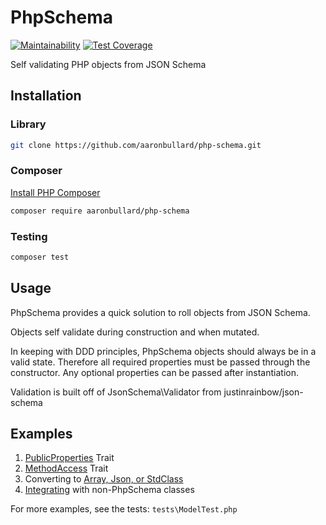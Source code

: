 # PhpSchema
[![Maintainability](https://api.codeclimate.com/v1/badges/1f20be630457fe6b3c57/maintainability)](https://codeclimate.com/github/aaronbullard/php-schema/maintainability)
[![Test Coverage](https://api.codeclimate.com/v1/badges/1f20be630457fe6b3c57/test_coverage)](https://codeclimate.com/github/aaronbullard/php-schema/test_coverage)

Self validating PHP objects from JSON Schema

## Installation

### Library

```bash
git clone https://github.com/aaronbullard/php-schema.git
```

### Composer

[Install PHP Composer](https://getcomposer.org/doc/00-intro.md)

```bash
composer require aaronbullard/php-schema
```

### Testing

```bash
composer test
```

## Usage

PhpSchema provides a quick solution to roll objects from JSON Schema.

Objects self validate during construction and when mutated.

In keeping with DDD principles, PhpSchema objects should always be in a valid state.  Therefore all required properties must be passed through the constructor.  Any optional properties can be passed after instantiation.

Validation is built off of JsonSchema\Validator from justinrainbow/json-schema

## Examples

1) [PublicProperties](docs/public-properties.md) Trait
2) [MethodAccess](docs/method-access.md) Trait
3) Converting to [Array, Json, or StdClass](converter.md)
4) [Integrating](docs/non-phpschema.md) with non-PhpSchema classes

For more examples, see the tests: `tests\ModelTest.php`